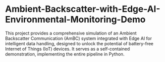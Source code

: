 # Ambient-Backscatter-with-Edge-AI-Environmental-Monitoring-Demo
This project provides a comprehensive simulation of an Ambient Backscatter Communication (AmBC) system integrated with Edge AI for intelligent data handling, designed to unlock the potential of battery-free Internet of Things (IoT) devices. It serves as a self-contained demonstration, implementing the entire pipeline in Python.
